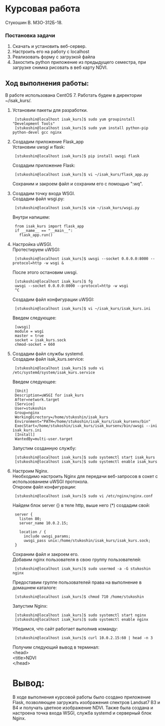 # Курсовая работа
Стукошин В. М3О-312Б-18.
  
### Постановка задачи
1. Скачать и установить веб-сервер.  
2. Настроить его на работу с localhost  
3. Реализовать форму с загрузкой файла  
4. Захостить python приложение из предыдущего семестра, при загрузке снимка рисовать в веб карту NDVI.  
  
## Ход выполнения работы:  
В работе использована CentOS 7.
Работать будем в директории ~/isak_kurs/.  
  
1. Установим пакеты для разработки.

        [stukoshin@localhost isak_kurs]$ sudo yum groupinstall "Development Tools"
        [stukoshin@localhost isak_kurs]$ sudo yum install python-pip python-devel gcc nginx  

2. Создадим приложение Flask_app  
    Установим uwsgi и flask:  

        [stukoshin@localhost isak_kurs]$ pip install uwsgi flask  

    Создадим приложение Flask:  

        [stukoshin@localhost isak_kurs]$ vi ~/isak_kurs/flask_app.py  
    Сохраним и закроем файл и сохраним его с помощью ":wq".  
  
3. Создадим точку входа WSGI.  
    Создадим файл wsgi.py:  
    
        [stukoshin@localhost isak_kurs]$ vim ~/isak_kurs/wsgi.py  
    Внутри напишем:  
    
        from isak_kurs import flask_app  
        if __name__ == "__main__":  
          flask_app.run()  
  
4. Настройка uWSGI.  
    Протестируем uWSGI:  

        [stukoshin@localhost isak_kurs]$ uwsgi --socket 0.0.0.0:8000 --protocol=http -w wsgi &   

    После этого остановим uwsgi.

        [stukoshin@localhost isak_kurs]$ fg  
        uwsgi --socket 0.0.0.0:8000 --protocol=http -w wsgi
        ^C  
    Создадим файл конфигурации uWSGI:  
    
        [stukoshin@localhost isak_kurs]$ vi ~/isak_kurs/isak_kurs.ini  
    Введем следующее:  
    
        [uwsgi]  
        module = wsgi  
        master = true  
        socket = isak_kurs.sock  
        chmod-socket = 660  
      
5. Создадим файл службы systemd.  
    Создадим файл isak_kurs.service:  
    
        [stukoshin@localhost isak_kurs]$ sudo vi /etc/systemd/system/isak_kurs.service  
    Введем следующее: 
    
        [Unit]  
        Description=uWSGI for isak_kurs  
        After=network.target  
        [Service]  
        User=stukoshin  
        Group=nginx  
        WorkingDirectory=/home/stukoshin/isak_kurs  
        Environment="PATH=/home/stukoshin/isak_kurs/isak_kursenv/bin"  
        ExecStart=/home/stukoshin/isak_kurs/isak_kursenv/bin/uwsgi --ini isak_kurs.ini  
        [Install]  
        WantedBy=multi-user.target 
    
    Запустим созданную службу:  
    
        [stukoshin@localhost isak_kurs]$ sudo systemctl start isak_kurs  
        [stukoshin@localhost isak_kurs]$ sudo systemctl enable isak_kurs  
      
6. Настроим Nginx.  
    Необходимо настроить Nginx для передачи веб-запросов в  сокет с использованием uWSGI протокола.  
    Откроем файл конфигурации:  
    
        [stukoshin@localhost isak_kurs]$ sudo vi /etc/nginx/nginx.conf  
    Найдем блок server {} в теле http, выше него (*) создадим свой:  
    
        server {  
          listen 80;  
          server_name 10.0.2.15;  
          
          location / {
            include uwsgi_params;
            uwsgi_pass unix:/home/stukoshin/isak_kurs/isak_kurs.sock;
        }
    Сохраним файл и закроем его.  
    Добавим nginx пользователя в свою группу пользователей:  
    
        [stukoshin@localhost isak_kurs]$ sudo usermod -a -G stukoshin nginx  
    Предоставим группе пользователей права на выполнение в домашнем каталоге:  
    
        [stukoshin@localhost isak_kurs]$ chmod 710 /home/stukoshin  
    Запустим Nginx:  
    
        [stukoshin@localhost isak_kurs]$ sudo systemctl start nginx  
        [stukoshin@localhost isak_kurs]$ sudo systemctl enable nginx  
    
    Убедимся, что сайт работает выполнив команду:
    
        [stukoshin@localhost isak_kurs]$ curl 10.0.2.15:60 | head -n 3
    
    Получим следующий вывод в терминал:  
        \<head>  
        \<title>NDVI</title>  
        \</head>  
      
    # Вывод:  
    В ходе выполнения курсовой работы было создано приложение Flask, позволяющее загружать изображения спектров Landsat7 B3 и B4 и получать цветное изображение NDVI. 
    Также была создана и настроена точка входа WSGI, служба systemd и серверный блок Nginx. 
